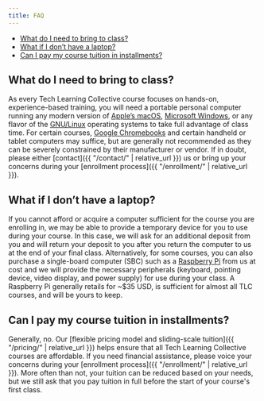 ```yaml
---
title: FAQ
---
```


* [What do I need to bring to class?](#what-do-i-need-to-bring-to-class)
* [What if I don&rsquo;t have a laptop?](#what-if-i-dont-have-a-laptop)
* [Can I pay my course tuition in installments?](#can-i-pay-my-course-tuition-in-installments)

## What do I need to bring to class?

As every Tech Learning Collective course focuses on hands-on, experience-based training, you will need a portable personal computer running any modern version of [Apple&rsquo;s macOS](https://www.apple.com/macos/what-is/), [Microsoft Windows](https://www.microsoft.com/windows), or any flavor of the [GNU/Linux](https://www.linux.com/what-is-linux) operating systems to take full advantage of class time. For certain courses, [Google Chromebooks](https://www.google.com/chromebook/) and certain handheld or tablet computers may suffice, but are generally not recommended as they can be severely constrained by their manufacturer or vendor. If in doubt, please either [contact]({{ "/contact/" | relative_url }}) us or bring up your concerns during your [enrollment process]({{ "/enrollment/" | relative_url }}).

## What if I don&rsquo;t have a laptop?

If you cannot afford or acquire a computer sufficient for the course you are enrolling in, we may be able to provide a temporary device for you to use during your course. In this case, we will ask for an additional deposit from you and will return your deposit to you after you return the computer to us at the end of your final class. Alternatively, for some courses, you can also purchase a single-board computer (SBC) such as a [Raspberry Pi](https://www.raspberrypi.org/) from us at cost and we will provide the necessary peripherals (keyboard, pointing device, video display, and power supply) for use during your class. A Raspberry Pi generally retails for ~$35 USD, is sufficient for almost all TLC courses, and will be yours to keep.

## Can I pay my course tuition in installments?

Generally, no. Our [flexible pricing model and sliding-scale tuition]({{ "/pricing/" | relative_url }}) helps ensure that all Tech Learning Collective courses are affordable. If you need financial assistance, please voice your concerns during your [enrollment process]({{ "/enrollment/" | relative_url }}). More often than not, your tuition can be reduced based on your needs, but we still ask that you pay tuition in full before the start of your course's first class.
